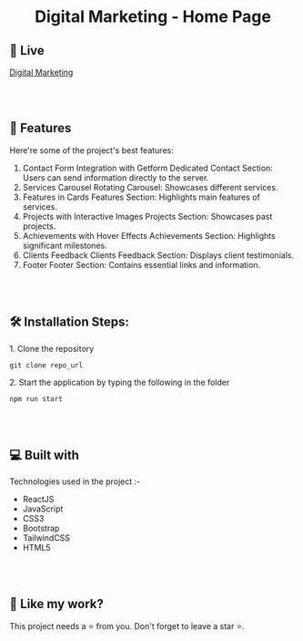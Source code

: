 <h1 align="center" id="title">Digital Marketing - Home Page</h1>

<h2>🚀 Live </h2>

[Digital Marketing](https://digital-marketing-website-cfx5gss95-tanya13agarwals-projects.vercel.app/)

<br></br>
  
<h2>🧐 Features</h2>

Here're some of the project's best features:

1. Contact Form Integration with Getform
Dedicated Contact Section: Users can send information directly to the server.
2. Services Carousel
Rotating Carousel: Showcases different services.
3. Features in Cards
Features Section: Highlights main features of services.
4. Projects with Interactive Images
Projects Section: Showcases past projects.
5. Achievements with Hover Effects
Achievements Section: Highlights significant milestones.
6. Clients Feedback
Clients Feedback Section: Displays client testimonials.
7. Footer
Footer Section: Contains essential links and information.

<br></br>

<h2>🛠️ Installation Steps:</h2>

<p>1. Clone the repository</p>

```
git clone repo_url
```


<p>2. Start the application by typing the following in the folder</p>

 ```
npm run start
``` 
  
<br></br>

<h2>💻 Built with</h2>

Technologies used in the project :-

*   ReactJS
*   JavaScript
*   CSS3
*   Bootstrap
*   TailwindCSS
*   HTML5

<br></br>

<h2>💖 Like my work?</h2>

This project needs a ⭐️ from you. Don't forget to leave a star ⭐️.
